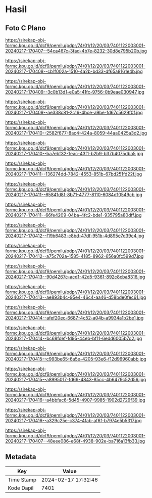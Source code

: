 # Hasil

## Foto C Plano

https://sirekap-obj-formc.kpu.go.id/dcf9/pemilu/pdpr/74/01/12/20/03/7401122003001-20240217-170407--54ca467c-3fad-4b7e-8232-30d8e795b20b.jpg

https://sirekap-obj-formc.kpu.go.id/dcf9/pemilu/pdpr/74/01/12/20/03/7401122003001-20240217-170408--cb1f002a-1510-4a2b-bd33-df65a8161e4b.jpg

https://sirekap-obj-formc.kpu.go.id/dcf9/pemilu/pdpr/74/01/12/20/03/7401122003001-20240217-170409--3c0b13d1-e0a5-41fc-9756-0b9eae030947.jpg

https://sirekap-obj-formc.kpu.go.id/dcf9/pemilu/pdpr/74/01/12/20/03/7401122003001-20240217-170409--ae338c81-2c16-4bce-a9be-fd67c5629f0f.jpg

https://sirekap-obj-formc.kpu.go.id/dcf9/pemilu/pdpr/74/01/12/20/03/7401122003001-20240217-170410--2582f677-8ac4-424a-8059-44aa0425a3d2.jpg

https://sirekap-obj-formc.kpu.go.id/dcf9/pemilu/pdpr/74/01/12/20/03/7401122003001-20240217-170410--ba7ebf32-1eac-43f1-b2b9-b37b4075dba5.jpg

https://sirekap-obj-formc.kpu.go.id/dcf9/pemilu/pdpr/74/01/12/20/03/7401122003001-20240217-170411--136274dd-7842-4553-851b-67bd251fd22f.jpg

https://sirekap-obj-formc.kpu.go.id/dcf9/pemilu/pdpr/74/01/12/20/03/7401122003001-20240217-170411--65841d8f-8b71-4777-8110-6084d10549cb.jpg

https://sirekap-obj-formc.kpu.go.id/dcf9/pemilu/pdpr/74/01/12/20/03/7401122003001-20240217-170411--66fe4209-04ba-4fc2-bde1-935795a80dff.jpg

https://sirekap-obj-formc.kpu.go.id/dcf9/pemilu/pdpr/74/01/12/20/03/7401122003001-20240217-170412--f19b6483-c8bd-47df-951b-4d895e7d39c4.jpg

https://sirekap-obj-formc.kpu.go.id/dcf9/pemilu/pdpr/74/01/12/20/03/7401122003001-20240217-170412--a75c702a-1585-4185-8962-656a0fc599d7.jpg

https://sirekap-obj-formc.kpu.go.id/dcf9/pemilu/pdpr/74/01/12/20/03/7401122003001-20240217-170413--90d4267c-acd1-42d5-9361-892c8cba8316.jpg

https://sirekap-obj-formc.kpu.go.id/dcf9/pemilu/pdpr/74/01/12/20/03/7401122003001-20240217-170413--ae893b4c-95e4-46c4-aa46-d58bde0fec61.jpg

https://sirekap-obj-formc.kpu.go.id/dcf9/pemilu/pdpr/74/01/12/20/03/7401122003001-20240217-170414--afef20ec-6687-4c52-a04b-a9934a1b2be1.jpg

https://sirekap-obj-formc.kpu.go.id/dcf9/pemilu/pdpr/74/01/12/20/03/7401122003001-20240217-170414--bc68fdef-fd95-44eb-bf11-6edd6005b7d2.jpg

https://sirekap-obj-formc.kpu.go.id/dcf9/pemilu/pdpr/74/01/12/20/03/7401122003001-20240217-170415--c993be65-6a5e-4205-93e6-f12d96960abb.jpg

https://sirekap-obj-formc.kpu.go.id/dcf9/pemilu/pdpr/74/01/12/20/03/7401122003001-20240217-170415--a8995017-fd69-4843-85cc-4b6479c52d56.jpg

https://sirekap-obj-formc.kpu.go.id/dcf9/pemilu/pdpr/74/01/12/20/03/7401122003001-20240217-170416--a4bbfac6-5d45-4907-9985-1902d2729f39.jpg

https://sirekap-obj-formc.kpu.go.id/dcf9/pemilu/pdpr/74/01/12/20/03/7401122003001-20240217-170416--a329c25e-c374-4fab-af6f-b7974e5b5317.jpg

https://sirekap-obj-formc.kpu.go.id/dcf9/pemilu/pdpr/74/01/12/20/03/7401122003001-20240217-170407--48eee086-e68f-4938-902e-ba716a13fb33.jpg


## Metadata

| Key        | Value               |
| ---------- | ------------------- |
| Time Stamp | 2024-02-17 17:32:46 |
| Kode Dapil | 7401                |



